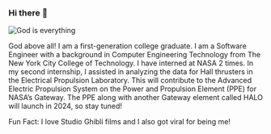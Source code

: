 ### Hi there :hibiscus:
![God is everything](https://media-exp1.licdn.com/dms/image/C4E16AQElBBclKYZl8Q/profile-displaybackgroundimage-shrink_350_1400/0/1631761418757?e=1648080000&v=beta&t=TydAFYoGxAwZt1jwrDYMFD757Zezc5Ym7pFg2F2IVms)

God above all! I am a first-generation college graduate. I am a Software Engineer with a background in Computer Engineering Technology from The New York City College of Technology. I have interned at NASA 2 times. In my second internship, I assisted in analyzing the data for Hall thrusters in the Electrical Propulsion Laboratory. This will contribute to the Advanced Electric Propulsion System on the Power and Propulsion Element (PPE) for NASA’s Gateway. The PPE along with another Gateway element called HALO will launch in 2024, so stay tuned!

Fun Fact: I love Studio Ghibli films and I also got viral for being me!

